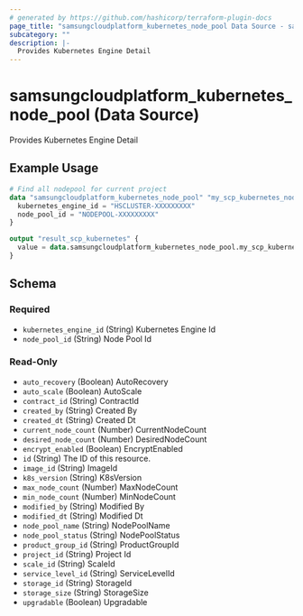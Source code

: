 ```yaml
---
# generated by https://github.com/hashicorp/terraform-plugin-docs
page_title: "samsungcloudplatform_kubernetes_node_pool Data Source - samsungcloudplatform"
subcategory: ""
description: |-
  Provides Kubernetes Engine Detail
---
```


# samsungcloudplatform_kubernetes_node_pool (Data Source)

Provides Kubernetes Engine Detail

## Example Usage

```terraform
# Find all nodepool for current project
data "samsungcloudplatform_kubernetes_node_pool" "my_scp_kubernetes_node_pool" {
  kubernetes_engine_id = "HSCLUSTER-XXXXXXXXX"
  node_pool_id = "NODEPOOL-XXXXXXXXX"
}

output "result_scp_kubernetes" {
  value = data.samsungcloudplatform_kubernetes_node_pool.my_scp_kubernetes_node_pool
}
```

<!-- schema generated by tfplugindocs -->
## Schema

### Required

- `kubernetes_engine_id` (String) Kubernetes Engine Id
- `node_pool_id` (String) Node Pool Id

### Read-Only

- `auto_recovery` (Boolean) AutoRecovery
- `auto_scale` (Boolean) AutoScale
- `contract_id` (String) ContractId
- `created_by` (String) Created By
- `created_dt` (String) Created Dt
- `current_node_count` (Number) CurrentNodeCount
- `desired_node_count` (Number) DesiredNodeCount
- `encrypt_enabled` (Boolean) EncryptEnabled
- `id` (String) The ID of this resource.
- `image_id` (String) ImageId
- `k8s_version` (String) K8sVersion
- `max_node_count` (Number) MaxNodeCount
- `min_node_count` (Number) MinNodeCount
- `modified_by` (String) Modified By
- `modified_dt` (String) Modified Dt
- `node_pool_name` (String) NodePoolName
- `node_pool_status` (String) NodePoolStatus
- `product_group_id` (String) ProductGroupId
- `project_id` (String) Project Id
- `scale_id` (String) ScaleId
- `service_level_id` (String) ServiceLevelId
- `storage_id` (String) StorageId
- `storage_size` (String) StorageSize
- `upgradable` (Boolean) Upgradable


